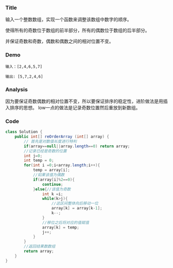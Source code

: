 ###   Title
输入一个整数数组，实现一个函数来调整该数组中数字的顺序。

使得所有的奇数位于数组的前半部分，所有的偶数位于数组的后半部分。

并保证奇数和奇数，偶数和偶数之间的相对位置不变。


###   Demo
```
输入：[2,4,6,5,7]

输出: [5,7,2,4,6]
```
###   Analysis
因为要保证奇数偶数的相对位置不变，所以要保证排序的稳定性，进阶做法是用插入排序的思想。
low一点的做法是记录奇数位置然后重放到新数组。

###   Code

```java
class Solution {
    public int[] reOrderArray (int[] array) {
        // 首先是对数值长度进行特判
        if(array==null||array.length==0) return array;
        //记录已经是奇数的位置
        int j=0;
        int temp = 0;
        for(int i =0;i<array.length;i++){
            temp = array[i];
            //如果该值为偶数
            if(array[i]%2==0){
                continue;
            }else{//该值为奇数
                int k =i;
                while(k>j){
                    //这区间整体向后移动一位
                    array[k] = array[k-1];
                    k--;
                }
                //移位之后将对应的值赋值
                array[k] = temp;
                j++;
            }
        }
        //返回结果数数组
        return array;
    }
}
```
